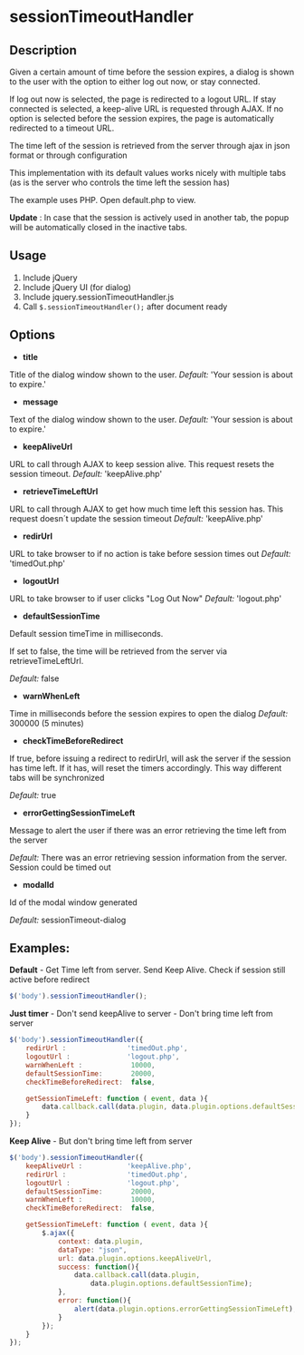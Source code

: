 # sessionTimeoutHandler

## Description

Given a certain amount of time before the session expires, a dialog is shown to the user with the option to either log out now, or stay connected.

If log out now is selected, the page is redirected to a logout URL. If stay connected is selected, a keep-alive URL is requested through AJAX. If no option is selected before the session expires, the page is automatically redirected to a timeout URL.

The time left of the session is retrieved from the server through ajax in json format or through configuration

This implementation with its default values works nicely with multiple tabs (as is the server who controls the time left the session has)

The example uses PHP. Open default.php to view.

**Update** :
In case that the session is actively used in another tab, the popup will be automatically closed in the inactive tabs.

## Usage

1. Include jQuery
2. Include jQuery UI (for dialog)
3. Include jquery.sessionTimeoutHandler.js
4. Call `$.sessionTimeoutHandler();` after document ready

## Options

- **title**

Title of the dialog window shown to the user.
_Default:_ 'Your session is about to expire.'

- **message**

Text of the dialog window shown to the user.
_Default:_ 'Your session is about to expire.'

- **keepAliveUrl**

URL to call through AJAX to keep session alive. This request resets the session timeout.
_Default:_ 'keepAlive.php'

- **retrieveTimeLeftUrl**

URL to call through AJAX to get how much time left this session has. This request doesn´t update the session timeout
_Default:_ 'keepAlive.php'

- **redirUrl**

URL to take browser to if no action is take before session times out
_Default:_ 'timedOut.php'

- **logoutUrl**

URL to take browser to if user clicks "Log Out Now"
_Default:_ 'logout.php'

- **defaultSessionTime**

Default session timeTime in milliseconds.

If set to false, the time will be retrieved from the server via retrieveTimeLeftUrl.

_Default:_ false

- **warnWhenLeft**

Time in milliseconds before the session expires to open the dialog
_Default:_ 300000 (5 minutes)

- **checkTimeBeforeRedirect**

If true, before issuing a redirect to redirUrl, will ask the server if the session has time left. If it has, will reset the timers accordingly. This way different tabs will be synchronized

_Default:_ true

- **errorGettingSessionTimeLeft**

Message to alert the user if there was an error retrieving the time left from the server

_Default:_ There was an error retrieving session information from the server. Session could be timed out

- **modalId**

Id of the modal window generated

_Default:_ sessionTimeout-dialog

## Examples:

**Default** - Get Time left from server. Send Keep Alive. Check if session still active before redirect

```javascript
$('body').sessionTimeoutHandler();
```


**Just timer** - Don't send keepAlive to server - Don't bring time left from server

```javascript
$('body').sessionTimeoutHandler({
    redirUrl :               'timedOut.php',
    logoutUrl :              'logout.php',
    warnWhenLeft :            10000,
    defaultSessionTime:       20000,
    checkTimeBeforeRedirect:  false,

    getSessionTimeLeft: function ( event, data ){
    	data.callback.call(data.plugin, data.plugin.options.defaultSessionTime);
    }
});
```

**Keep Alive** - But don't bring time left from server
```javascript
$('body').sessionTimeoutHandler({
    keepAliveUrl :           'keepAlive.php',
    redirUrl :               'timedOut.php',
    logoutUrl :              'logout.php',
    defaultSessionTime:       20000,
    warnWhenLeft :            10000,
    checkTimeBeforeRedirect:  false,

    getSessionTimeLeft: function ( event, data ){
        $.ajax({
            context: data.plugin,
            dataType: "json",
            url: data.plugin.options.keepAliveUrl,
            success: function(){
        		data.callback.call(data.plugin,
        			data.plugin.options.defaultSessionTime);
            },
            error: function(){
                alert(data.plugin.options.errorGettingSessionTimeLeft);
            }
        });
    }
});

```